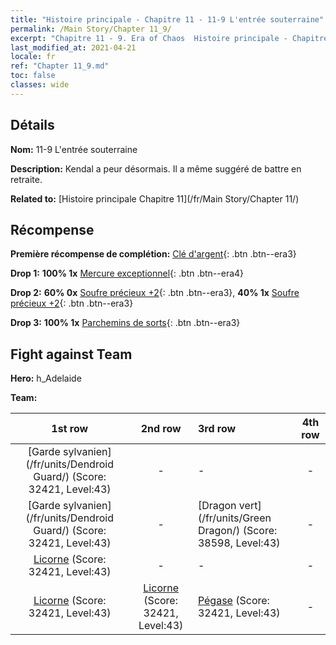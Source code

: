 ```yaml
---
title: "Histoire principale - Chapitre 11 - 11-9 L'entrée souterraine"
permalink: /Main Story/Chapter 11_9/
excerpt: "Chapitre 11 - 9. Era of Chaos  Histoire principale - Chapitre 11_9. 11-9 L'entrée souterraine"
last_modified_at: 2021-04-21
locale: fr
ref: "Chapter 11_9.md"
toc: false
classes: wide
---
```


## Détails

 **Nom:** 11-9 L'entrée souterraine

 **Description:** Kendal a peur désormais. Il a même suggéré de battre en retraite.

 **Related to:** [Histoire principale Chapitre 11](/fr/Main Story/Chapter 11/)

## Récompense

 **Première récompense de complétion:** [Clé d'argent](/fr/Items/con_693/){: .btn .btn--era3}

 **Drop 1:** **100% 1x** [Mercure exceptionnel](/fr/Items/mat_35/){: .btn .btn--era4}

 **Drop 2:** **60% 0x** [Soufre précieux +2](/fr/Items/mat_29/){: .btn .btn--era3}, **40% 1x** [Soufre précieux +2](/fr/Items/mat_29/){: .btn .btn--era3}

 **Drop 3:** **100% 1x** [Parchemins de sorts](/fr/Items/con_694/){: .btn .btn--era3}


## Fight against Team
 **Hero:** h_Adelaide

 **Team:**


  | 1st row | 2nd row | 3rd row | 4th row |
  |:----:|:----:|:----|:----:|
  | [Garde sylvanien](/fr/units/Dendroid Guard/) (Score: 32421, Level:43)  | - | - | - |
  | [Garde sylvanien](/fr/units/Dendroid Guard/) (Score: 32421, Level:43)  | - | [Dragon vert](/fr/units/Green Dragon/) (Score: 38598, Level:43)  | - |
  | [Licorne](/fr/units/Unicorn/) (Score: 32421, Level:43)  | - | - | - |
  | [Licorne](/fr/units/Unicorn/) (Score: 32421, Level:43)  | [Licorne](/fr/units/Unicorn/) (Score: 32421, Level:43)  | [Pégase](/fr/units/Pegasus/) (Score: 32421, Level:43)  | - |


